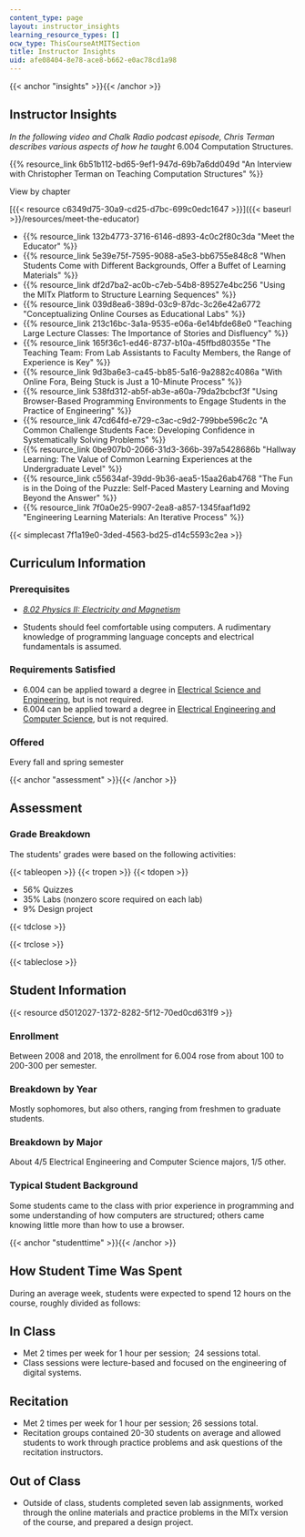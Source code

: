 ```yaml
---
content_type: page
layout: instructor_insights
learning_resource_types: []
ocw_type: ThisCourseAtMITSection
title: Instructor Insights
uid: afe08404-8e78-ace8-b662-e0ac78cd1a98
---
```


{{< anchor "insights" >}}{{< /anchor >}}

Instructor Insights
-------------------

_In the following video and Chalk Radio podcast episode, Chris Terman describes various aspects of how he taught_ 6.004 Computation Structures.

{{% resource_link 6b51b112-bd65-9ef1-947d-69b7a6dd049d "An Interview with Christopher Terman on Teaching Computation Structures" %}}

View by chapter

[{{< resource c6349d75-30a9-cd25-d7bc-699c0edc1647 >}}]({{< baseurl >}}/resources/meet-the-educator)

*   {{% resource_link 132b4773-3716-6146-d893-4c0c2f80c3da "Meet the Educator" %}}
*   {{% resource_link 5e39e75f-7595-9088-a5e3-bb6755e848c8 "When Students Come with Different Backgrounds, Offer a Buffet of Learning Materials" %}}
*   {{% resource_link df2d7ba2-ac0b-c7eb-54b8-89527e4bc256 "Using the MITx Platform to Structure Learning Sequences" %}}
*   {{% resource_link 039d8ea6-389d-03c9-87dc-3c26e42a6772 "Conceptualizing Online Courses as Educational Labs" %}}
*   {{% resource_link 213c16bc-3a1a-9535-e06a-6e14bfde68e0 "Teaching Large Lecture Classes: The Importance of Stories and Disfluency" %}}
*   {{% resource_link 165f36c1-ed46-8737-b10a-45ffbd80355e "The Teaching Team: From Lab Assistants to Faculty Members, the Range of Experience is Key" %}}
*   {{% resource_link 9d3ba6e3-ca45-bb85-5a16-9a2882c4086a "With Online Fora, Being Stuck is Just a 10-Minute Process" %}}
*   {{% resource_link 538fd312-ab5f-ab3e-a60a-79da2bcbcf3f "Using Browser-Based Programming Environments to Engage Students in the Practice of Engineering" %}}
*   {{% resource_link 47cd64fd-e729-c3ac-c9d2-799bbe596c2c "A Common Challenge Students Face: Developing Confidence in Systematically Solving Problems" %}}
*   {{% resource_link 0be907b0-2066-31d3-366b-397a5428686b "Hallway Learning: The Value of Common Learning Experiences at the Undergraduate Level" %}}
*   {{% resource_link c55634af-39dd-9b36-aea5-15aa26ab4768 "The Fun is in the Doing of the Puzzle: Self-Paced Mastery Learning and Moving Beyond the Answer" %}}
*   {{% resource_link 7f0a0e25-9907-2ea8-a857-1345faaf1d92 "Engineering Learning Materials: An Iterative Process" %}}

{{< simplecast 7f1a19e0-3ded-4563-bd25-d14c5593c2ea >}}

Curriculum Information
----------------------

### Prerequisites

*   _[8.02 Physics II: Electricity and Magnetism](/courses/8-02-physics-ii-electricity-and-magnetism-spring-2007)_

*   Students should feel comfortable using computers. A rudimentary knowledge of programming language concepts and electrical fundamentals is assumed.

### Requirements Satisfied

*   6.004 can be applied toward a degree in [Electrical Science and Engineering](https://www.eecs.mit.edu/academics-admissions/undergraduate-programs/course-6-1-electrical-science-and-engineering), but is not required.
*   6.004 can be applied toward a degree in [Electrical Engineering and Computer Science](https://www.eecs.mit.edu/academics-admissions/undergraduate-programs/course-6-2-electrical-eng-computer-science), but is not required.

### Offered

Every fall and spring semester

{{< anchor "assessment" >}}{{< /anchor >}}

Assessment
----------

### Grade Breakdown

The students' grades were based on the following activities:

{{< tableopen >}}
{{< tropen >}}
{{< tdopen >}}
- 56% Quizzes
- 35% Labs (nonzero score required on each lab)
- 9% Design project

{{< tdclose >}}

{{< trclose >}}

{{< tableclose >}}

Student Information
-------------------

{{< resource d5012027-1372-8282-5f12-70ed0cd631f9 >}}

### Enrollment

Between 2008 and 2018, the enrollment for 6.004 rose from about 100 to 200-300 per semester.

### Breakdown by Year

Mostly sophomores, but also others, ranging from freshmen to graduate students.

### Breakdown by Major

About 4/5 Electrical Engineering and Computer Science majors, 1/5 other.

### Typical Student Background

Some students came to the class with prior experience in programming and some understanding of how computers are structured; others came knowing little more than how to use a browser.

{{< anchor "studenttime" >}}{{< /anchor >}}

How Student Time Was Spent
--------------------------

During an average week, students were expected to spend 12 hours on the course, roughly divided as follows:

In Class
--------

*   Met 2 times per week for 1 hour per session;  24 sessions total.
*   Class sessions were lecture-based and focused on the engineering of digital systems.

Recitation
----------

*   Met 2 times per week for 1 hour per session; 26 sessions total.
*   Recitation groups contained 20-30 students on average and allowed students to work through practice problems and ask questions of the recitation instructors.

Out of Class
------------

*   Outside of class, students completed seven lab assignments, worked through the online materials and practice problems in the MITx version of the course, and prepared a design project.
